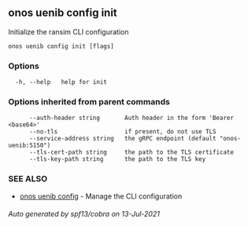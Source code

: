 ## onos uenib config init

Initialize the ransim CLI configuration

```
onos uenib config init [flags]
```

### Options

```
  -h, --help   help for init
```

### Options inherited from parent commands

```
      --auth-header string       Auth header in the form 'Bearer <base64>'
      --no-tls                   if present, do not use TLS
      --service-address string   the gRPC endpoint (default "onos-uenib:5150")
      --tls-cert-path string     the path to the TLS certificate
      --tls-key-path string      the path to the TLS key
```

### SEE ALSO

* [onos uenib config](onos_uenib_config.md)	 - Manage the CLI configuration

###### Auto generated by spf13/cobra on 13-Jul-2021
